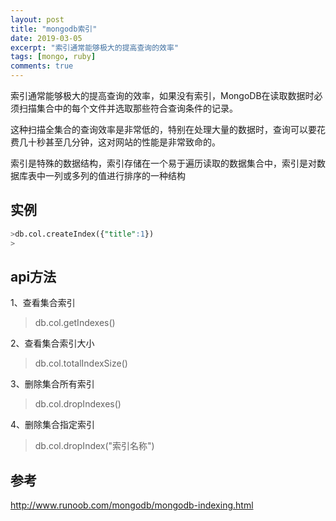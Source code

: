 ```yaml
---
layout: post
title: "mongodb索引"
date: 2019-03-05
excerpt: "索引通常能够极大的提高查询的效率"
tags: [mongo, ruby]
comments: true
---
```


索引通常能够极大的提高查询的效率，如果没有索引，MongoDB在读取数据时必须扫描集合中的每个文件并选取那些符合查询条件的记录。

这种扫描全集合的查询效率是非常低的，特别在处理大量的数据时，查询可以要花费几十秒甚至几分钟，这对网站的性能是非常致命的。

索引是特殊的数据结构，索引存储在一个易于遍历读取的数据集合中，索引是对数据库表中一列或多列的值进行排序的一种结构

## 实例

```sql
>db.col.createIndex({"title":1})
>
```

## api方法

1、查看集合索引

> db.col.getIndexes()

2、查看集合索引大小

> db.col.totalIndexSize()

3、删除集合所有索引

> db.col.dropIndexes()

4、删除集合指定索引

> db.col.dropIndex("索引名称")

## 参考

http://www.runoob.com/mongodb/mongodb-indexing.html
